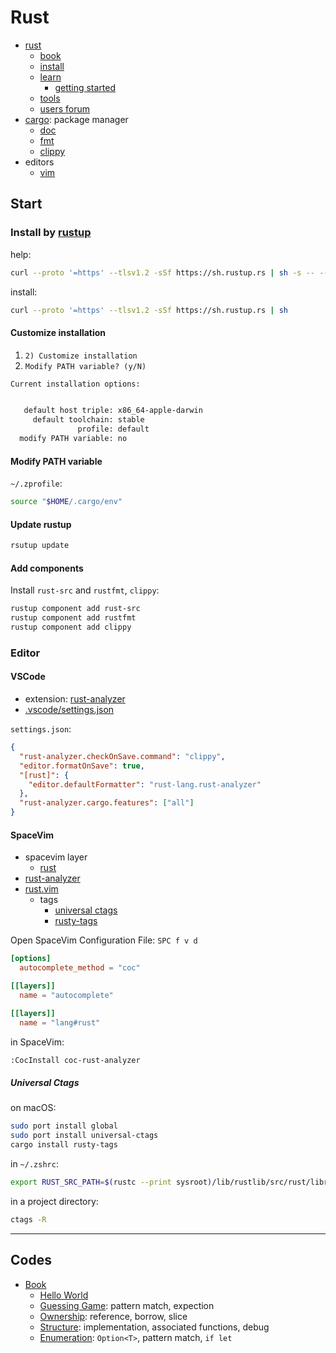 # Rust

- [rust](https://www.rust-lang.org)
   - [book](https://doc.rust-lang.org/book/)
   - [install](https://www.rust-lang.org/tools/install)
   - [learn](https://www.rust-lang.org/learn)
      - [getting started](https://www.rust-lang.org/learn/get-started)
   - [tools](https://www.rust-lang.org/tools)
   - [users forum](https://users.rust-lang.org)
- [cargo](https://github.com/rust-lang/cargo): package manager
   - [doc](https://doc.rust-lang.org/cargo/index.html)
   - [fmt](https://github.com/rust-lang/rustfmt)
   - [clippy](https://github.com/rust-lang/rust-clippy)
- editors
   - [vim](https://github.com/rust-lang/rust.vim)

## Start

### Install by [rustup](https://rustup.rs)

help:

```bash
curl --proto '=https' --tlsv1.2 -sSf https://sh.rustup.rs | sh -s -- --help
```

install:

```bash
curl --proto '=https' --tlsv1.2 -sSf https://sh.rustup.rs | sh
```

#### Customize installation

1. `2) Customize installation`
2. `Modify PATH variable? (y/N)`

```bash
Current installation options:


   default host triple: x86_64-apple-darwin
     default toolchain: stable
               profile: default
  modify PATH variable: no
```

#### Modify PATH variable

`~/.zprofile`:

```bash
source "$HOME/.cargo/env"
```

#### Update rustup

```bash
rsutup update
```

#### Add components

Install `rust-src` and `rustfmt`, `clippy`:

```bash
rustup component add rust-src
rustup component add rustfmt
rustup component add clippy
```

### Editor

#### VSCode

- extension: [rust-analyzer](https://marketplace.visualstudio.com/items?itemName=rust-lang.rust-analyzer)
- [.vscode/settings.json](.vscode/settings.json)

`settings.json`:

```json
{
  "rust-analyzer.checkOnSave.command": "clippy",
  "editor.formatOnSave": true,
  "[rust]": {
    "editor.defaultFormatter": "rust-lang.rust-analyzer"
  },
  "rust-analyzer.cargo.features": ["all"]
}
```

#### SpaceVim

- spacevim layer
  - [rust](https://spacevim.org/use-vim-as-a-rust-ide/)
- [rust-analyzer](https://rust-analyzer.github.io/manual.html)
- [rust.vim](https://github.com/rust-lang/rust.vim)
  - tags
    - [universal ctags](https://ctags.io)
    - [rusty-tags](https://github.com/dan-t/rusty-tags)

Open SpaceVim Configuration File: `SPC f v d`

```toml
[options]
  autocomplete_method = "coc"

[[layers]]
  name = "autocomplete"

[[layers]]
  name = "lang#rust"
```

in SpaceVim:

```bash
:CocInstall coc-rust-analyzer
```

##### Universal Ctags

on macOS:

```bash
sudo port install global
sudo port install universal-ctags
cargo install rusty-tags
```

in `~/.zshrc`:

```bash
export RUST_SRC_PATH=$(rustc --print sysroot)/lib/rustlib/src/rust/library/
```

in a project directory:

```bash
ctags -R
```

---

## Codes

- [Book](https://doc.rust-lang.org/book/)
  - [Hello World](src/helloworld/README.md)
  - [Guessing Game](src/learn/guessing_game/README.md): pattern match, expection
  - [Ownership](src/learn/ownership/README.md): reference, borrow, slice
  - [Structure](src/learn/struct/README.md): implementation, associated functions, debug
  - [Enumeration](src/learn/enums/README.md): `Option<T>`, pattern match, `if let`
